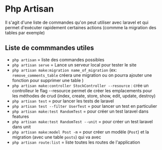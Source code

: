 # Php Artisan

Il s'agit d'une liste de commandes qu'on peut utiliser avec laravel et qui permet d'exécuter rapidement certaines actions (commme la migration des tables par exemple)

## Liste de commmandes utiles
- ``php artisan`` = liste des commandes possibles
- ``php artisan serve`` = Lance un serveur local pour tester le site
- ``php artisan make:migration name_of_migration`` (ex: ``remove_comments_table`` créera une migration ou on pourra ajouter une fonction pour supprimer une table )
- ``php artisan make:controller StockController --resource`` : crée un controlleur le flag --resource permet de créer les emplacements pour les méthodes de crud (index, create, store, show, edit, update, destroy)
- ``php artisan test`` = pour lancer les tests de laravel
- ``php artisan test --filter UserTest`` = pour lancer un test en particulier
- ``php artisan make:test RandomTest`` = pour créer un test laravel dans features
- ``php artisan make:test RandomTest --unit`` = pour créer un test laravel dans unit
- ``php artisan make:model Post -m`` = pour créer un modèle (``Post``) et la migration (avec une table ``posts``) qui va avec
- ``php artisan route:list`` = liste toutes les routes de l'application
